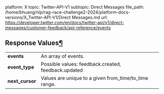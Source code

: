 platform: X
topic: Twitter-API-V1
subtopic: Direct Messages
file_path: /home/bhuang/nlp/rag-race-challenge2-2024/platform-docs-versions/X_Twitter-API-V1/Direct Messages.md
url: https://developer.twitter.com/en/docs/twitter-api/v1/direct-messages/customer-feedback/api-reference/events

## Response Values[¶](#response-values "Permalink to this headline")

|     |     |
| --- | --- |
| **events** | An array of events. |
| **event\_type** | Possible values: feedback.created, feedback.updated |
| **next\_cursor** | Values are unique to a given from\_time/to\_time range. |